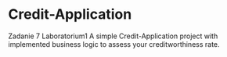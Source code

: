 # Credit-Application
Zadanie 7 Laboratorium1
A simple Credit-Application project with implemented business logic to assess your creditworthiness rate.

